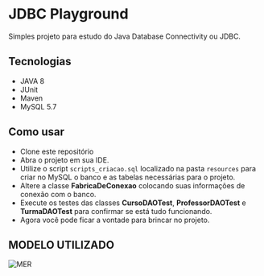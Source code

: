 # JDBC Playground

Simples projeto para estudo do Java Database Connectivity ou JDBC.

## Tecnologias

- JAVA 8
- JUnit
- Maven
- MySQL 5.7

## Como usar

- Clone este repositório
- Abra o projeto em sua IDE.
- Utilize o script `scripts_criacao.sql` localizado na pasta `resources` para criar no MySQL o banco e as tabelas necessárias para o projeto.
- Altere a classe **FabricaDeConexao** colocando suas informações de conexão com o banco. 
- Execute os testes das classes **CursoDAOTest**, **ProfessorDAOTest** e **TurmaDAOTest** para confirmar se está tudo funcionando.
- Agora você pode ficar a vontade para brincar no projeto.

## MODELO UTILIZADO

![MER](https://github.com/sivinicius/jdbc-playground/tree/master/resources/mer_jdbc_playground.jpg)